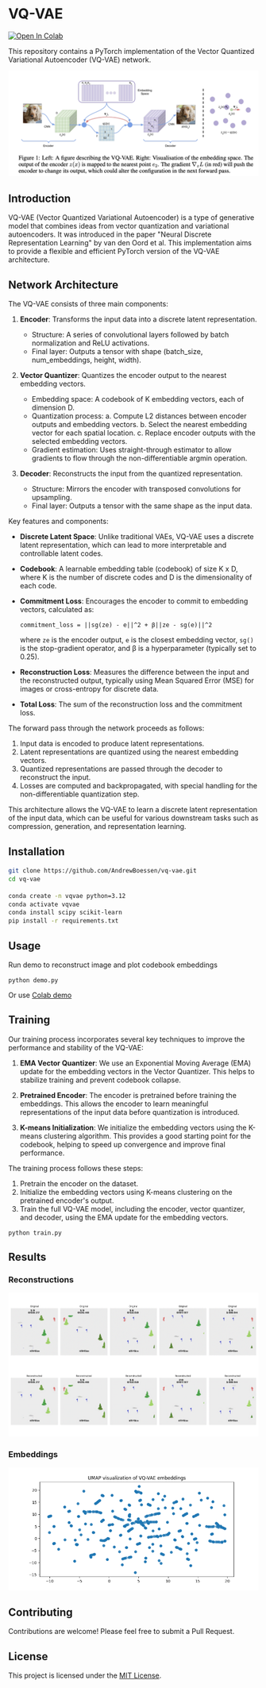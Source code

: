 # VQ-VAE

[![Open In Colab](https://colab.research.google.com/assets/colab-badge.svg)](https://colab.research.google.com/github/AndrewBoessen/CSCI3387_Notebooks/blob/main/CNN_Based_VAE.ipynb)

This repository contains a PyTorch implementation of the Vector Quantized Variational Autoencoder (VQ-VAE) network.

![vq-vae network](./assets/vq-vae.png)

## Introduction

VQ-VAE (Vector Quantized Variational Autoencoder) is a type of generative model that combines ideas from vector quantization and variational autoencoders. It was introduced in the paper "Neural Discrete Representation Learning" by van den Oord et al. This implementation aims to provide a flexible and efficient PyTorch version of the VQ-VAE architecture.

## Network Architecture

The VQ-VAE consists of three main components:

1. **Encoder**: Transforms the input data into a discrete latent representation.

   - Structure: A series of convolutional layers followed by batch normalization and ReLU activations.
   - Final layer: Outputs a tensor with shape (batch_size, num_embeddings, height, width).

2. **Vector Quantizer**: Quantizes the encoder output to the nearest embedding vectors.

   - Embedding space: A codebook of K embedding vectors, each of dimension D.
   - Quantization process:
     a. Compute L2 distances between encoder outputs and embedding vectors.
     b. Select the nearest embedding vector for each spatial location.
     c. Replace encoder outputs with the selected embedding vectors.
   - Gradient estimation: Uses straight-through estimator to allow gradients to flow through the non-differentiable argmin operation.

3. **Decoder**: Reconstructs the input from the quantized representation.
   - Structure: Mirrors the encoder with transposed convolutions for upsampling.
   - Final layer: Outputs a tensor with the same shape as the input data.

Key features and components:

- **Discrete Latent Space**: Unlike traditional VAEs, VQ-VAE uses a discrete latent representation, which can lead to more interpretable and controllable latent codes.

- **Codebook**: A learnable embedding table (codebook) of size K x D, where K is the number of discrete codes and D is the dimensionality of each code.

- **Commitment Loss**: Encourages the encoder to commit to embedding vectors, calculated as:

  ```
  commitment_loss = ||sg(ze) - e||^2 + β||ze - sg(e)||^2
  ```

  where `ze` is the encoder output, `e` is the closest embedding vector, `sg()` is the stop-gradient operator, and β is a hyperparameter (typically set to 0.25).

- **Reconstruction Loss**: Measures the difference between the input and the reconstructed output, typically using Mean Squared Error (MSE) for images or cross-entropy for discrete data.

- **Total Loss**: The sum of the reconstruction loss and the commitment loss.

The forward pass through the network proceeds as follows:

1. Input data is encoded to produce latent representations.
2. Latent representations are quantized using the nearest embedding vectors.
3. Quantized representations are passed through the decoder to reconstruct the input.
4. Losses are computed and backpropagated, with special handling for the non-differentiable quantization step.

This architecture allows the VQ-VAE to learn a discrete latent representation of the input data, which can be useful for various downstream tasks such as compression, generation, and representation learning.

## Installation

```bash
git clone https://github.com/AndrewBoessen/vq-vae.git
cd vq-vae

conda create -n vqvae python=3.12
conda activate vqvae
conda install scipy scikit-learn
pip install -r requirements.txt
```

## Usage

Run demo to reconstruct image and plot codebook embeddings

```
python demo.py
```

Or use [Colab demo](https://colab.research.google.com/github/AndrewBoessen/CSCI3387_Notebooks/blob/main/CNN_Based_VAE.ipynb)

## Training

Our training process incorporates several key techniques to improve the performance and stability of the VQ-VAE:

1. **EMA Vector Quantizer**: We use an Exponential Moving Average (EMA) update for the embedding vectors in the Vector Quantizer. This helps to stabilize training and prevent codebook collapse.

2. **Pretrained Encoder**: The encoder is pretrained before training the embeddings. This allows the encoder to learn meaningful representations of the input data before quantization is introduced.

3. **K-means Initialization**: We initialize the embedding vectors using the K-means clustering algorithm. This provides a good starting point for the codebook, helping to speed up convergence and improve final performance.

The training process follows these steps:

1. Pretrain the encoder on the dataset.
2. Initialize the embedding vectors using K-means clustering on the pretrained encoder's output.
3. Train the full VQ-VAE model, including the encoder, vector quantizer, and decoder, using the EMA update for the embedding vectors.

```
python train.py
```

## Results

### Reconstructions

![reconstructions](./assets/recon.png)

### Embeddings

![embeddings](./assets/embeddings.png)

## Contributing

Contributions are welcome! Please feel free to submit a Pull Request.

## License

This project is licensed under the [MIT License](LICENSE).
